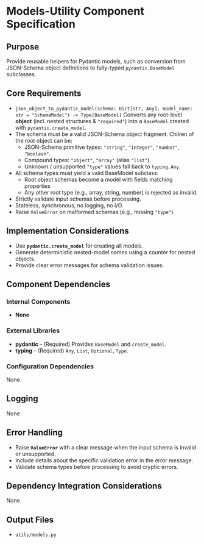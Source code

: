 # Models-Utility Component Specification

## Purpose

Provide reusable helpers for Pydantic models, such as conversion from JSON-Schema object definitions to fully-typed
`pydantic.BaseModel` subclasses.

## Core Requirements

- `json_object_to_pydantic_model(schema: Dict[str, Any], model_name: str = "SchemaModel") -> Type[BaseModel]`
  Converts any root-level **object** (incl. nested structures & `"required"`) into a `BaseModel` created with `pydantic.create_model`.
- The schema must be a valid JSON-Schema object fragment. Chilren of the root object can be:
  - JSON-Schema primitive types: `"string"`, `"integer"`, `"number"`, `"boolean"`.
  - Compound types: `"object"`, `"array"` (alias `"list"`).
  - Unknown / unsupported `"type"` values fall back to `typing.Any`.
- All schema types must yield a valid BaseModel subclass:
  - Root object schemas become a model with fields matching properties
  - Any other root type (e.g., array, string, number) is rejected as invalid.
- Strictly validate input schemas before processing.
- Stateless, synchronous, no logging, no I/O.
- Raise `ValueError` on malformed schemas (e.g., missing `"type"`).

## Implementation Considerations

- Use **`pydantic.create_model`** for creating all models.
- Generate deterministic nested-model names using a counter for nested objects.
- Provide clear error messages for schema validation issues.

## Component Dependencies

### Internal Components

- **None**

### External Libraries

- **pydantic** – (Required) Provides `BaseModel` and `create_model`.
- **typing** – (Required) `Any`, `List`, `Optional`, `Type`.

### Configuration Dependencies

None

## Logging

None

## Error Handling

- Raise **`ValueError`** with a clear message when the input schema is invalid or unsupported.
- Include details about the specific validation error in the error message.
- Validate schema types before processing to avoid cryptic errors.

## Dependency Integration Considerations

None

## Output Files

- `utils/models.py`
